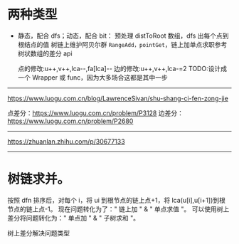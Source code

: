 # 两种类型

- 静态，配合 dfs；动态，配合 bit：
  预处理 distToRoot 数组，dfs 出每个点到根结点的值
  树链上维护阿贝尔群
  `RangeAdd，pointGet`，链上加单点求职参考树状数组的差分 api

  点的修改:u++,v++,lca--,fa[lca]--
  边的修改:u++,v++,lca-=2
  TODO:设计成一个 Wrapper 或 func，因为大多场合这都是其中一步

---

https://www.luogu.com.cn/blog/LawrenceSivan/shu-shang-ci-fen-zong-jie

点差分：https://www.luogu.com.cn/problem/P3128
边差分：https://www.luogu.com.cn/problem/P2680

---

https://zhuanlan.zhihu.com/p/30677133

---

# 树链求并。

按照 dfn 排序后，对每个 i，将 ui 到根节点的链上点+1，将 lca(u[i],u[i+1])到根节点的链上点-1。
现在问题转化为了：" 链上加 " & " 单点求值 "。
可以使用树上差分将问题转化为：" 单点加 " & " 子树求和 "。

树上差分解决问题类型
